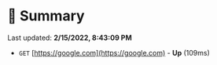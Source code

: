 # 📖 Summary
Last updated: **2/15/2022, 8:43:09 PM**

- `GET` [https://google.com](https://google.com) - **Up** (109ms)
